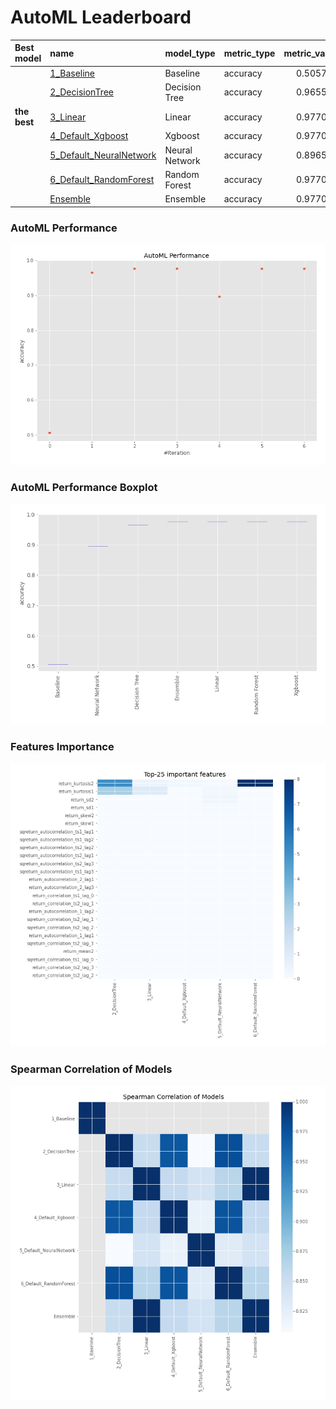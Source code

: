 # AutoML Leaderboard

| Best model   | name                                                         | model_type     | metric_type   |   metric_value |   train_time |
|:-------------|:-------------------------------------------------------------|:---------------|:--------------|---------------:|-------------:|
|              | [1_Baseline](1_Baseline/README.md)                           | Baseline       | accuracy      |       0.505747 |         2.12 |
|              | [2_DecisionTree](2_DecisionTree/README.md)                   | Decision Tree  | accuracy      |       0.965517 |         5.31 |
| **the best** | [3_Linear](3_Linear/README.md)                               | Linear         | accuracy      |       0.977011 |         4.93 |
|              | [4_Default_Xgboost](4_Default_Xgboost/README.md)             | Xgboost        | accuracy      |       0.977011 |         4.98 |
|              | [5_Default_NeuralNetwork](5_Default_NeuralNetwork/README.md) | Neural Network | accuracy      |       0.896552 |         3.53 |
|              | [6_Default_RandomForest](6_Default_RandomForest/README.md)   | Random Forest  | accuracy      |       0.977011 |         8.22 |
|              | [Ensemble](Ensemble/README.md)                               | Ensemble       | accuracy      |       0.977011 |         0.34 |

### AutoML Performance
![AutoML Performance](ldb_performance.png)

### AutoML Performance Boxplot
![AutoML Performance Boxplot](ldb_performance_boxplot.png)

### Features Importance
![features importance across models](features_heatmap.png)



### Spearman Correlation of Models
![models spearman correlation](correlation_heatmap.png)

